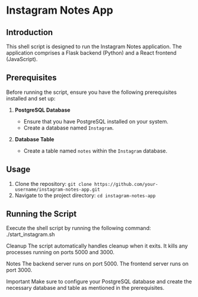 # Instagram Notes App

## Introduction
This shell script is designed to run the Instagram Notes application. The application comprises a Flask backend (Python) and a React frontend (JavaScript).

## Prerequisites
Before running the script, ensure you have the following prerequisites installed and set up:

1. **PostgreSQL Database**
   - Ensure that you have PostgreSQL installed on your system.
   - Create a database named `Instagram`.

2. **Database Table**
   - Create a table named `notes` within the `Instagram` database.

## Usage
1. Clone the repository: `git clone https://github.com/your-username/instagram-notes-app.git`
2. Navigate to the project directory: `cd instagram-notes-app`

## Running the Script
Execute the shell script by running the following command:
./start_instagram.sh


Cleanup
The script automatically handles cleanup when it exits. It kills any processes running on ports 5000 and 3000.

Notes
The backend server runs on port 5000.
The frontend server runs on port 3000.

Important
Make sure to configure your PostgreSQL database and create the necessary database and table as mentioned in the prerequisites.

